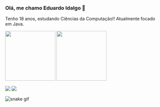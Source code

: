 
### Olá, me chamo Eduardo Idalgo 👋
Tenho 18 anos, estudando Ciências da Computação!!
Atualmente focado em Java.

<img height="160em" src="https://github-readme-stats.vercel.app/api?username=idaaalgo&show_icons=true&theme=dracula&count_private=true)](https://github.com/anuraghazra/github-readme-stats)"/>  <img height="160em" src="https://github-readme-stats.vercel.app/api/top-langs/?username=idaaalgo&layout=compact&langs_count=7&theme=dracula"/>

<div>
 <a href="https://www.instagram.com/idaaalgo/" target="_blank"><img src="https://img.shields.io/badge/-Instagram-%23E4405F?style=for-the-badge&logo=instagram&logoColor=white" target="_blank"></a>
 <a href="https://www.linkedin.com/in/eduardo-idalgo-27b470211/" target="_blank"><img src="https://img.shields.io/badge/-LinkedIn-%230077B5?style=for-the-badge&logo=linkedin&logoColor=white" target="_blank"></a> 
 
 ![snake gif](https://github.com/idaaalgo/idaaalgo/blob/output/github-contribution-grid-snake.gif)
 
</div>
